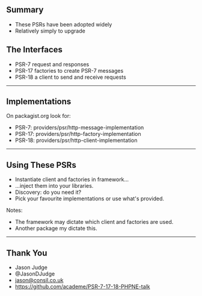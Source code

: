 ## Summary

* These PSRs have been adopted widely
* Relatively simply to upgrade

## The Interfaces

* PSR-7 request and responses
* PSR-17 factories to create PSR-7 messages
* PSR-18 a client to send and receive requests

---

## Implementations

On packagist.org look for:

* PSR-7: providers/psr/http-message-implementation
* PSR-17: providers/psr/http-factory-implementation
* PSR-18: providers/psr/http-client-implementation

---

## Using These PSRs

* Instantiate client and factories in framework...
* ...inject them into your libraries.
* Discovery: do you need it?
* Pick your favourite implementations or use what's provided.

Notes:

* The framework may dictate which client and factories are used.
* Another package my dictate this.

---

## Thank You

* Jason Judge
* @JasonDJudge
* jason@consil.co.uk
* https://github.com/academe/PSR-7-17-18-PHPNE-talk
